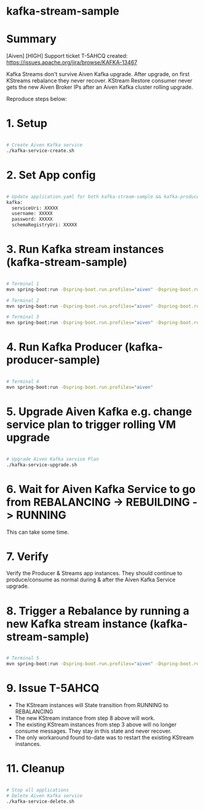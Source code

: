 # kafka-stream-sample

# Summary
[Aiven] [HIGH] Support ticket T-5AHCQ created: https://issues.apache.org/jira/browse/KAFKA-13467

Kafka Streams don't survive Aiven Kafka upgrade.
After upgrade, on first KStreams rebalance they never recover.
KStream Restore consumer never gets the new Aiven Broker IPs after an Aiven Kafka cluster rolling upgrade.

Reproduce steps below:

# 1. Setup
```bash

# Create Aiven Kafka service
./kafka-service-create.sh

```

# 2. Set App config
```bash

# Update application.yaml for both kafka-stream-sample && kafka-producer-sample applications
kafka:
  serviceUri: XXXXX
  username: XXXXX
  password: XXXXX
  schemaRegistryUri: XXXXX

```

# 3. Run Kafka stream instances (kafka-stream-sample)
```bash

# Terminal 1
mvn spring-boot:run -Dspring-boot.run.profiles="aiven" -Dspring-boot.run.arguments="--server.port=8081"

# Terminal 2
mvn spring-boot:run -Dspring-boot.run.profiles="aiven" -Dspring-boot.run.arguments="--server.port=8082"

# Terminal 3
mvn spring-boot:run -Dspring-boot.run.profiles="aiven" -Dspring-boot.run.arguments="--server.port=8083"

```

# 4. Run Kafka Producer (kafka-producer-sample)
```bash

# Terminal 4
mvn spring-boot:run -Dspring-boot.run.profiles="aiven"

```

# 5. Upgrade Aiven Kafka e.g. change service plan to trigger rolling VM upgrade
```bash

# Upgrade Aiven Kafka service Plan
./kafka-service-upgrade.sh

```

# 6. Wait for Aiven Kafka Service to go from REBALANCING -> REBUILDING -> RUNNING
This can take some time.

# 7. Verify
Verify the Producer & Streams app instances. They should continue to produce/consume as normal during & after the Aiven Kafka Service upgrade.

# 8. Trigger a Rebalance by running a new Kafka stream instance (kafka-stream-sample)
```bash

# Terminal 5
mvn spring-boot:run -Dspring-boot.run.profiles="aiven" -Dspring-boot.run.arguments="--server.port=8084"

```

# 9. Issue T-5AHCQ
- The KStream instances will State transition from RUNNING to REBALANCING
- The new KStream instance from step 8 above will work.
- The existing KStream instances from step 3 above will no longer consume messages. They stay in this state and never recover.
- The only workaround found to-date was to restart the existing KStream instances.


# 11. Cleanup
```bash

# Stop all applications
# Delete Aiven Kafka service
./kafka-service-delete.sh

```